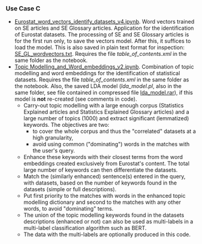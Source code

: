  ### Use Case C
 - [Eurostat_word_vectors_identify_datasets_v4.ipynb](https://github.com/eurostat/NLP4Stat/blob/testing/Use%20case%20C/Eurostat_word_vectors_identify_datasets_v4.ipynb). Word vectors trained on SE articles and SE Glossary articles. Application for the identification of Eurostat datasets. The processing of SE and SE Glossary articles is for the first run only, to save the vectors model. After this, it suffices to load the model. This is also saved in plain text format for inspection: [SE_GL_wordvectors.txt](https://github.com/eurostat/NLP4Stat/blob/testing/Use%20case%20C/SE_GL_wordvectors.txt). Requires the file _table_of_contents.xml_ in the same folder as the notebook.
 - [Topic Modelling_and_Word_embeddings_v2.ipynb](https://github.com/eurostat/NLP4Stat/blob/testing/Use%20case%20C/Topic%20Modelling_and_Word_embeddings_v2.ipynb). Combination of topic modelling and word embeddings for the identification of statistical datasets. Requires the file _table_of_contents.xml_ in the same folder as the notebook. Also, the saved LDA model (_lda_model.pl_, also in the same folder, see file contained in compressed file [lda_model.rar](https://github.com/eurostat/NLP4Stat/blob/testing/Use%20case%20C/lda_model.rar)), if this model is **not** re-created (see comments in code).
    - Carry-out topic modelling with a large enough corpus (Statistics Explained articles and Statistics Explained Glossary articles) and a large number of topics (1000) and extract significant (lemmatized) keywords. The objectives are two:
        - to cover the whole corpus and thus the "correlated" datasets at a high granularity,
        - avoid using common ("dominating") words in the matches with the user's query.
     - Enhance these keywords with their closest terms from the word embeddings created exclusively from Eurostat's content. The total large number of keywords can then differentiate the datasets.
     - Match the (similarly enhanced) sentence(s) entered in the query, with datasets, based on the number of keywords found in the datasets (simple or full descriptions).
     - Put first priority to the matches with words in the enhanced topic modelling dictionary and second to the matches with any other words, to avoid "dominating" terms.
     - The union of the topic modelling keywords found in the datasets descriptions (enhanced or not) can also be used as multi-labels in a multi-label classification algorithm such as BERT.
     - The data with the multi-labels are optionally produced in this code.
